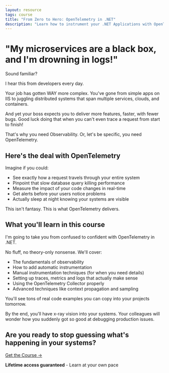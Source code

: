 ```yaml
---
layout: resource
tags: course
title: "From Zero to Hero: OpenTelemetry in .NET"
description: "Learn how to instrument your .NET Applications with OpenTelemetry."
---
```


# "My microservices are a black box, and I'm drowning in logs!"

Sound familiar?

I hear this from developers every day.

Your job has gotten WAY more complex. You've gone from simple apps on IIS to juggling distributed systems that span multiple services, clouds, and containers.

And yet your boss expects you to deliver more features, faster, with fewer bugs. Good luck doing that when you can't even trace a request from start to finish!

That's why you need Observability. Or, let's be specific, you need OpenTelemetry.

## Here's the deal with OpenTelemetry

Imagine if you could:

- See exactly how a request travels through your entire system
- Pinpoint that slow database query killing performance
- Measure the impact of your code changes in real-time
- Get alerts before your users notice problems
- Actually sleep at night knowing your systems are visible

This isn't fantasy. This is what OpenTelemetry delivers.

## What you'll learn in this course

I'm going to take you from confused to confident with OpenTelemetry in .NET.

No fluff, no theory-only nonsense. We'll cover:

- The fundamentals of observability
- How to add automatic instrumentation
- Manual instrumentation techniques (for when you need details)
- Setting up traces, metrics and logs that actually make sense
- Using the OpenTelemetry Collector properly
- Advanced techniques like context propagation and sampling

You'll see tons of real code examples you can copy into your projects tomorrow.

By the end, you'll have x-ray vision into your systems. Your colleagues will wonder how you suddenly got so good at debugging production issues.

## Are you ready to stop guessing what's happening in your systems?

<div class="flex flex-row justify-center mt-10"><a class="bg-primary hover:bg-secondary text-white font-bold mx-4 py-2 px-4" href="https://dometrain.com/course/from-zero-to-hero-open-telemetry-in-dotnet/?ref=gui-ferreira&affcode=1115529_k5a22dj8">Get the Course →</a></div>

<div class="mt-5 text-center">
<p><strong>Lifetime access guaranteed</strong> - Learn at your own pace</p>
</div>
